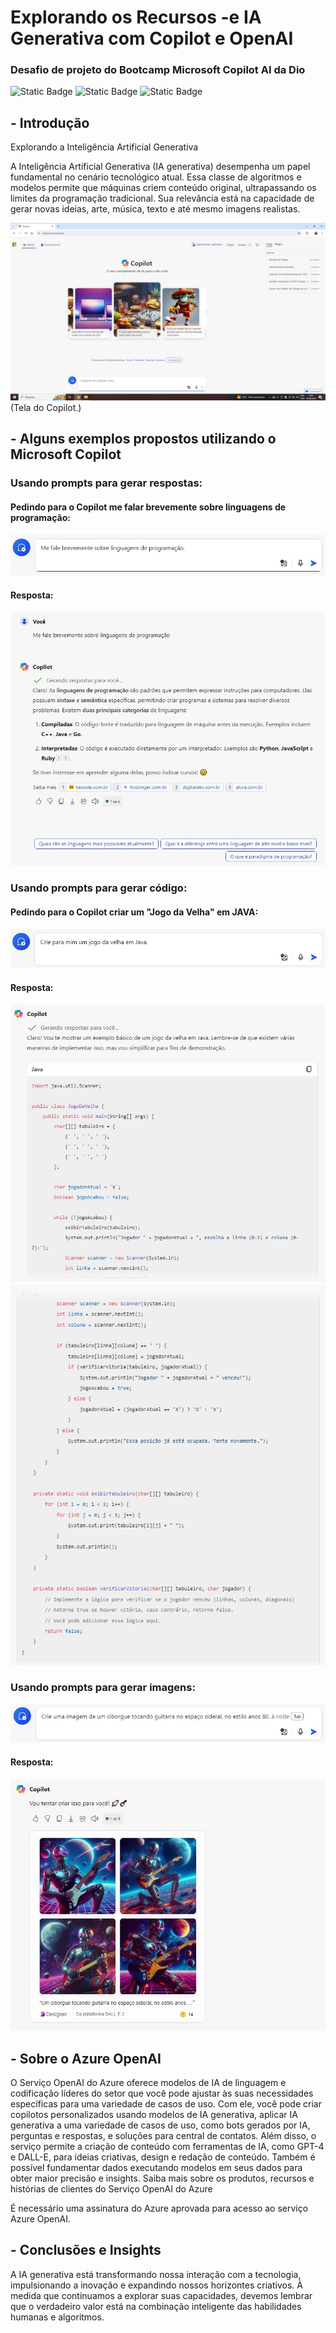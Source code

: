 # Explorando os Recursos -e IA Generativa com Copilot e OpenAI

### Desafio de projeto do Bootcamp Microsoft Copilot AI da Dio

![Static Badge](https://img.shields.io/badge/Inteligência_Artificial_(IA)-green)
![Static Badge](https://img.shields.io/badge/IA_Generativa-green)
![Static Badge](https://img.shields.io/badge/Microsoft_Copilot-green)

## **- Introdução**

Explorando a Inteligência Artificial Generativa

A Inteligência Artificial Generativa (IA generativa) desempenha um papel fundamental no cenário tecnológico atual. Essa classe de algoritmos e modelos permite que máquinas criem conteúdo original, ultrapassando os limites da programação tradicional. Sua relevância está na capacidade de gerar novas ideias, arte, música, texto e até mesmo imagens realistas.

<img src="https://github.com/Gvnimra/Explorando-os-Recursos---e-IA-Generativa-com-Copilot-e-OpenAI/blob/main/Inputs/Copilot_Tela1.jpg" alt="">
(Tela do Copilot.)


## **- Alguns exemplos propostos utilizando o Microsoft Copilot** 

### Usando prompts para gerar respostas:

#### Pedindo para o Copilot me falar brevemente sobre linguagens de programação:

<img src="https://github.com/Gvnimra/Explorando-os-Recursos---e-IA-Generativa-com-Copilot-e-OpenAI/blob/main/Inputs/Input1.jpg" alt="">

#### Resposta:

<img src="https://github.com/Gvnimra/Explorando-os-Recursos---e-IA-Generativa-com-Copilot-e-OpenAI/blob/main/Outputs/Output1.jpg" alt="">

### Usando prompts para gerar código:

#### Pedindo para o Copilot criar um "Jogo da Velha" em JAVA:

<img src="https://github.com/Gvnimra/Explorando-os-Recursos---e-IA-Generativa-com-Copilot-e-OpenAI/blob/main/Inputs/input2.jpg" alt="">

#### Resposta: 

<img src="https://github.com/Gvnimra/Explorando-os-Recursos---e-IA-Generativa-com-Copilot-e-OpenAI/blob/main/Outputs/Output2 pt1.jpg" alt="">

<img src="https://github.com/Gvnimra/Explorando-os-Recursos---e-IA-Generativa-com-Copilot-e-OpenAI/blob/main/Outputs/Output2 pt2.jpg" alt="">

### Usando prompts para gerar imagens:

<img src="https://github.com/Gvnimra/Explorando-os-Recursos---e-IA-Generativa-com-Copilot-e-OpenAI/blob/main/Inputs/input3.jpg" alt="">

#### Resposta:

<img src="https://github.com/Gvnimra/Explorando-os-Recursos---e-IA-Generativa-com-Copilot-e-OpenAI/blob/main/Outputs/Output3.jpg" alt="">

## **- Sobre o Azure OpenAI**

O Serviço OpenAI do Azure oferece modelos de IA de linguagem e codificação líderes do setor que você pode ajustar às suas necessidades específicas para uma variedade de casos de uso. Com ele, você pode criar copilotos personalizados usando modelos de IA generativa, aplicar IA generativa a uma variedade de casos de uso, como bots gerados por IA, perguntas e respostas, e soluções para central de contatos. Além disso, o serviço permite a criação de conteúdo com ferramentas de IA, como GPT-4 e DALL-E, para ideias criativas, design e redação de conteúdo. Também é possível fundamentar dados executando modelos em seus dados para obter maior precisão e insights. Saiba mais sobre os produtos, recursos e histórias de clientes do Serviço OpenAI do Azure 

É necessário uma assinatura do Azure aprovada para acesso ao serviço Azure OpenAI.

## **- Conclusões e Insights**

A IA generativa está transformando nossa interação com a tecnologia, impulsionando a inovação e expandindo nossos horizontes criativos. À medida que continuamos a explorar suas capacidades, devemos lembrar que o verdadeiro valor está na combinação inteligente das habilidades humanas e algoritmos. 


















